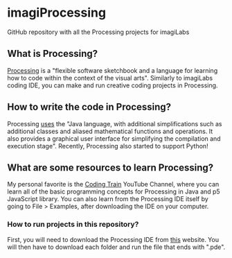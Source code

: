 # imagiProcessing
GitHub repository with all the Processing projects for imagiLabs

## What is Processing?

[Processing](https://processing.org/#:~:text=Processing%20is%20a%20flexible%20software,and%20visual%20literacy%20within%20technology.) is a "flexible software sketchbook and a language for learning how to code within the context of the visual arts". Similarly to imagiLabs coding IDE, you can make and run creative coding projects in Processing.

## How to write the code in Processing?

Processing [uses](https://en.wikipedia.org/wiki/Processing_(programming_language)) the "Java language, with additional simplifications such as additional classes and aliased mathematical functions and operations. It also provides a graphical user interface for simplifying the compilation and execution stage". Recently, Processing also started to support Python!

## What are some resources to learn Processing?

My personal favorite is the [Coding Train](https://www.youtube.com/user/shiffman) YouTube Channel, where you can learn all of the basic programming concepts for Processing in Java and p5 JavaScript library. You can also learn from the Processing IDE itself by going to File > Examples, after downloading the IDE on your computer.

### How to run projects in this repository?

First, you will need to download the Processing IDE from [this](https://processing.org/download/) website. You will then have to download each folder and run the file that ends with ".pde". 
